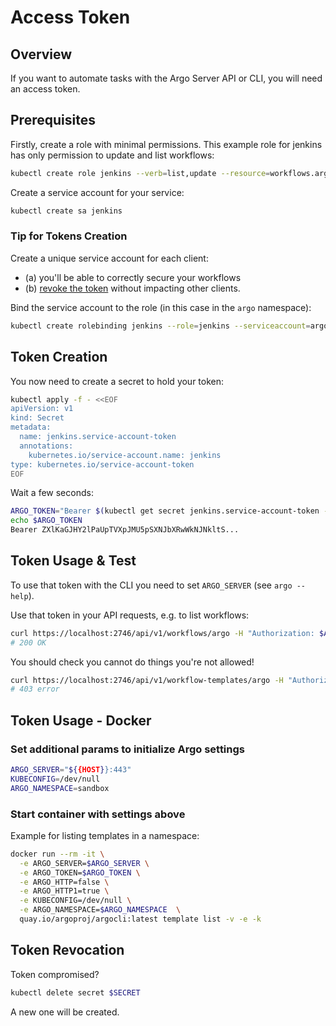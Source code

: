 # Access Token

## Overview

If you want to automate tasks with the Argo Server API or CLI, you will need an access token.

## Prerequisites

Firstly, create a role with minimal permissions. This example role for jenkins has only permission to update and list workflows:

```bash
kubectl create role jenkins --verb=list,update --resource=workflows.argoproj.io
```

Create a service account for your service:

```bash
kubectl create sa jenkins
```

### Tip for Tokens Creation

Create a unique service account for each client:

- (a) you'll be able to correctly secure your workflows
- (b) [revoke the token](#token-revocation) without impacting other clients.

Bind the service account to the role (in this case in the `argo` namespace):

```bash
kubectl create rolebinding jenkins --role=jenkins --serviceaccount=argo:jenkins
```

## Token Creation

You now need to create a secret to hold your token:

```bash
kubectl apply -f - <<EOF
apiVersion: v1
kind: Secret
metadata:
  name: jenkins.service-account-token
  annotations:
    kubernetes.io/service-account.name: jenkins
type: kubernetes.io/service-account-token
EOF
```

Wait a few seconds:

```bash
ARGO_TOKEN="Bearer $(kubectl get secret jenkins.service-account-token -o=jsonpath='{.data.token}' | base64 --decode)"
echo $ARGO_TOKEN
Bearer ZXlKaGJHY2lPaUpTVXpJMU5pSXNJbXRwWkNJNkltS...
```

## Token Usage & Test

To use that token with the CLI you need to set `ARGO_SERVER` (see `argo --help`).

Use that token in your API requests, e.g. to list workflows:

```bash
curl https://localhost:2746/api/v1/workflows/argo -H "Authorization: $ARGO_TOKEN"
# 200 OK
```

You should check you cannot do things you're not allowed!

```bash
curl https://localhost:2746/api/v1/workflow-templates/argo -H "Authorization: $ARGO_TOKEN"
# 403 error
```

## Token Usage - Docker

### Set additional params to initialize Argo settings

```bash
ARGO_SERVER="${{HOST}}:443"
KUBECONFIG=/dev/null
ARGO_NAMESPACE=sandbox
```

### Start container with settings above

Example for listing templates in a namespace:

```bash
docker run --rm -it \
  -e ARGO_SERVER=$ARGO_SERVER \
  -e ARGO_TOKEN=$ARGO_TOKEN \
  -e ARGO_HTTP=false \
  -e ARGO_HTTP1=true \
  -e KUBECONFIG=/dev/null \
  -e ARGO_NAMESPACE=$ARGO_NAMESPACE  \
  quay.io/argoproj/argocli:latest template list -v -e -k
```

## Token Revocation

Token compromised?

```bash
kubectl delete secret $SECRET
```

A new one will be created.
